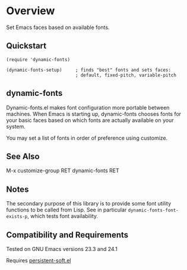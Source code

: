 Overview
========

Set Emacs faces based on available fonts.

Quickstart
----------

	(require 'dynamic-fonts)

	(dynamic-fonts-setup)     ; finds "best" fonts and sets faces:
	                          ; default, fixed-pitch, variable-pitch


dynamic-fonts
-------------

Dynamic-fonts.el makes font configuration more portable between
machines.  When Emacs is starting up, dynamic-fonts chooses fonts
for your basic faces based on which fonts are actually available
on your system.

You may set a list of fonts in order of preference using customize.

See Also
--------

M-x customize-group RET dynamic-fonts RET

Notes
-----

The secondary purpose of this library is to provide some font
utility functions to be called from Lisp.  See in particular
`dynamic-fonts-font-exists-p`, which tests font availability.

Compatibility and Requirements
------------------------------

Tested on GNU Emacs versions 23.3 and 24.1

Requires [persistent-soft.el](http://github.com/rolandwalker/persistent-soft)
